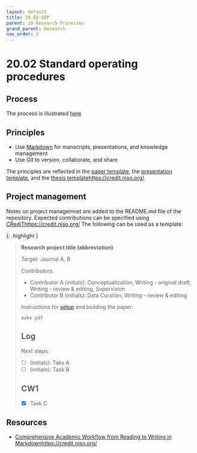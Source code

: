 ```yaml
---
layout: default
title: 20.02 SOP
parent: 20 Research Processes
grand_parent: Research
nav_order: 3
---
```


# 20.02 Standard operating procedures

## Process

The process is illustrated [here](../../20-research/)

## Principles

- Use [Markdown](../../10-lab/10_processes/10.07.markdown.html) for manscripts, presentations, and knowledge management
- Use Git to version, collaborate, and share

The principles are reflected in the [paper template](20.20.paper-templates.html), the [presentation template](20.28.presentation.html), and the [thesis template](https://github.com/digital-work-lab/thesis-template)https://credit.niso.org/.

## Project management

Notes on project managemnet are added to the README.md file of the repository.
Expected contributions can be specified using [CRediT](https://credit.niso.org/)https://credit.niso.org/
The following can be used as a template:

{: .highlight }
> **Research project title (abbreviation)**
>
> Target: Journal A, B
>
> Contributors:
>
> - Contributor A (initials): Conceptualization, Writing - original draft, Writing - review & editing, Supervision
> - Contributor B (initials): Data Curation, Writing - review & editing
>
> Instructions for [setup](link) and building the paper:
>
> ```
> make pdf
> ```
>
> ## Log
>
> Next steps:
>
> - [ ] (initials): Taks A
> - [ ] (initials): Task B
>
> ## CW1
>
> - [X] Task C

## Resources

- [Comprehensive Academic Workflow from Reading to Writing in Markdown](https://chris-grieser.de/Comprehensive-Academic-Workflow-from-Reading-to-Writing-in-Markdown)https://credit.niso.org/
